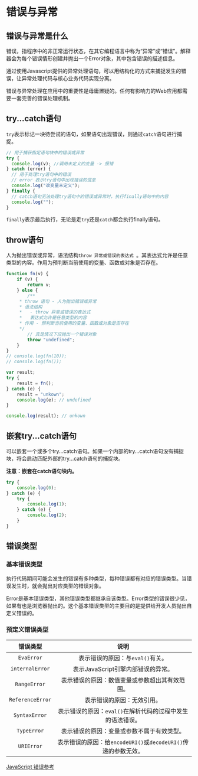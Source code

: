 # 错误与异常


## 错误与异常是什么

错误，指程序中的非正常运行状态，在其它编程语言中称为“异常”或“错误”。解释器会为每个错误情形创建并抛出一个Error对象，其中包含错误的描述信息。

通过使用Javascript提供的异常处理语句，可以用结构化的方式来捕捉发生的错误，让异常处理代码与核心业务代码实现分离。

错误与异常处理在应用中的重要性是毋庸置疑的。任何有影响力的Web应用都需要一套完善的错误处理机制。

## try...catch语句

`try`表示标记一块待尝试的语句，如果语句出现错误，则通过`catch`语句进行捕捉。

```javascript
// 用于捕获指定语句块中的错误或异常
try {
  console.log(v); //调用未定义的变量 -> 报错
} catch (error) {
  // 用于处理try语句中的错误
  // error 表示try语句中出现错误的信息
  console.log("改变量未定义");
} finally {
  // catch语句无法处理try语句中的错误或异常时，执行finally语句中的内容
  console.log("");
}
```

`finally`表示最后执行，无论是走`try`还是`catch`都会执行finally语句。

## throw语句

人为抛出错误或异常，语法结构`throw 异常或错误的表达式 `。其表达式允许是任意类型的内容。作用为预判断当前使用的变量、函数或对象是否存在。

```javascript
function fn(v) {
    if (v) {
        return v;
    } else {
        /**
     * throw 语句 - 人为抛出错误或异常
     * 语法结构
     *   - throw 异常或错误的表达式
     *   表达式允许是任意类型的内容
     * 作用 - 预判断当前使用的变量、函数或对象是否存在
     */
        // 真是情况下应抛出一个错误对象
        throw "undefined";
    }
}
// console.log(fn(10));
// console.log(fn());

var result;
try {
    result = fn();
} catch (e) {
    result = "unkown";
    console.log(e); // undefined
}

console.log(result); // unkown

```

## 嵌套try...catch语句

可以嵌套一个或多个try...catch语句。如果一个内部的try...catch语句没有捕捉块，将会启动匹配外部的try...catch语句的捕捉块。

**注意：嵌套在catch语句块内。**

```javascript
try {
    console.log(0);
} catch (e) {
    try {
        console.log(1);
    } catch (e) {
        console.log(2);
    }
}
```

## 错误类型

### 基本错误类型

执行代码期间可能会发生的错误有多种类型，每种错误都有对应的错误类型。当错误发生时，就会抛出对应类型的错误对象。

Error是基本错误类型，其他错误类型都继承自该类型。Error类型的错误很少见，如果有也是浏览器抛出的。这个基本错误类型的主要目的是提供给开发人员抛出自定义错误的。

### 预定义错误类型

|     错误类型     |                             说明                             |
| :--------------: | :----------------------------------------------------------: |
|    `EvaError`    |               表示错误的原因：与`eval()`有关。               |
| `internalError`  |              表示JavaScript引擎内部错误的异常。              |
|   `RangeError`   |        表示错误的原因：数值变量或参数超出其有效范围。        |
| `ReferenceError` |                  表示错误的原因：无效引用。                  |
|  `SyntaxError`   |  表示错误的原因：`eval()`在解析代码的过程中发生的语法错误。  |
|   `TypeError`    |          表示错误的原因：变量或参数不属于有效类型。          |
|    `URIError`    | 表示错误的原因：给`encodeURI()`或`decodeURI()`传递的参数无效。 |

[JavaScript 错误参考](https://developer.mozilla.org/zh-CN/docs/Web/JavaScript/Reference/Errors)
